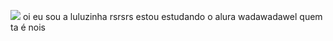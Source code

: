 ![](https://media1.tenor.com/m/MCBkr6dWLkUAAAAd/corinthians-rodrigo-garro.gif)
oi eu sou a luluzinha rsrsrs
estou estudando o alura 
wadawadawel quem ta é nois
